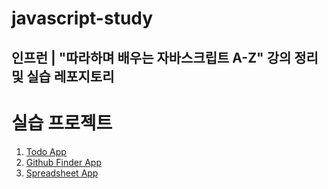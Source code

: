 # javascript-study
인프런 | "따라하며 배우는 자바스크립트 A-Z" 강의 정리 및 실습 레포지토리
---

# 실습 프로젝트
1. [Todo App](https://github.com/junodevv/javascript-study/tree/main/todo-app)
2. [Github Finder App](https://github.com/junodevv/javascript-study/tree/main/github-finder-app)
3. [Spreadsheet App](https://github.com/junodevv/javascript-study/tree/main/spreadsheet-app)